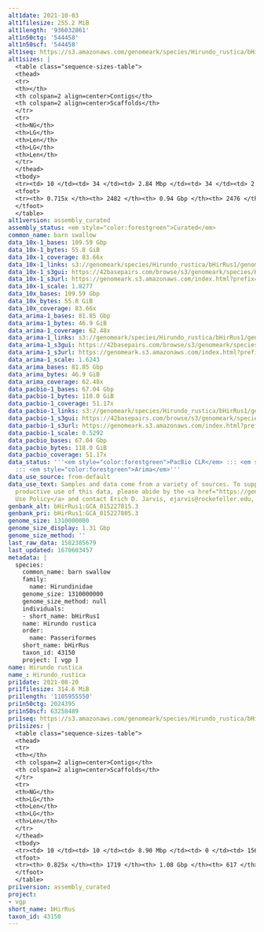 ```yaml
---
alt1date: 2021-10-03
alt1filesize: 255.2 MiB
alt1length: '936032861'
alt1n50ctg: '544458'
alt1n50scf: '544458'
alt1seq: https://s3.amazonaws.com/genomeark/species/Hirundo_rustica/bHirRus1/assembly_curated/bHirRus1.alt.cur.20211003.fasta.gz
alt1sizes: |
  <table class="sequence-sizes-table">
  <thead>
  <tr>
  <th></th>
  <th colspan=2 align=center>Contigs</th>
  <th colspan=2 align=center>Scaffolds</th>
  </tr>
  <tr>
  <th>NG</th>
  <th>LG</th>
  <th>Len</th>
  <th>LG</th>
  <th>Len</th>
  </tr>
  </thead>
  <tbody>
  <tr><td> 10 </td><td> 34 </td><td> 2.84 Mbp </td><td> 34 </td><td> 2.84 Mbp </td></tr><tr><td> 20 </td><td> 93 </td><td> 1.78 Mbp </td><td> 93 </td><td> 1.78 Mbp </td></tr><tr><td> 30 </td><td> 183 </td><td> 1.19 Mbp </td><td> 183 </td><td> 1.19 Mbp </td></tr><tr><td> 40 </td><td> 312 </td><td> 0.84 Mbp </td><td> 312 </td><td> 0.84 Mbp </td></tr><tr style="background-color:#cccccc;"><td> 50 </td><td> 507 </td><td> 0.54 Mbp </td><td> 507 </td><td> 0.54 Mbp </td></tr><tr><td> 60 </td><td> 838 </td><td> 280.63 Kbp </td><td> 838 </td><td> 280.63 Kbp </td></tr><tr><td> 70 </td><td> 1851 </td><td> 52.09 Kbp </td><td> 1850 </td><td> 52.42 Kbp </td></tr><tr><td> 80 </td><td> 0 </td><td>  </td><td> 0 </td><td>  </td></tr><tr><td> 90 </td><td> 0 </td><td>  </td><td> 0 </td><td>  </td></tr><tr><td> 100 </td><td> 0 </td><td>  </td><td> 0 </td><td>  </td></tr></tbody>
  <tfoot>
  <tr><th> 0.715x </th><th> 2482 </th><th> 0.94 Gbp </th><th> 2476 </th><th> 0.94 Gbp </th></tr>
  </tfoot>
  </table>
alt1version: assembly_curated
assembly_status: <em style="color:forestgreen">Curated</em>
common_name: barn swallow
data_10x-1_bases: 109.59 Gbp
data_10x-1_bytes: 55.8 GiB
data_10x-1_coverage: 83.66x
data_10x-1_links: s3://genomeark/species/Hirundo_rustica/bHirRus1/genomic_data/10x/<br>
data_10x-1_s3gui: https://42basepairs.com/browse/s3/genomeark/species/Hirundo_rustica/bHirRus1/genomic_data/10x/
data_10x-1_s3url: https://genomeark.s3.amazonaws.com/index.html?prefix=species/Hirundo_rustica/bHirRus1/genomic_data/10x/
data_10x-1_scale: 1.8277
data_10x_bases: 109.59 Gbp
data_10x_bytes: 55.8 GiB
data_10x_coverage: 83.66x
data_arima-1_bases: 81.85 Gbp
data_arima-1_bytes: 46.9 GiB
data_arima-1_coverage: 62.48x
data_arima-1_links: s3://genomeark/species/Hirundo_rustica/bHirRus1/genomic_data/arima/<br>
data_arima-1_s3gui: https://42basepairs.com/browse/s3/genomeark/species/Hirundo_rustica/bHirRus1/genomic_data/arima/
data_arima-1_s3url: https://genomeark.s3.amazonaws.com/index.html?prefix=species/Hirundo_rustica/bHirRus1/genomic_data/arima/
data_arima-1_scale: 1.6243
data_arima_bases: 81.85 Gbp
data_arima_bytes: 46.9 GiB
data_arima_coverage: 62.48x
data_pacbio-1_bases: 67.04 Gbp
data_pacbio-1_bytes: 118.0 GiB
data_pacbio-1_coverage: 51.17x
data_pacbio-1_links: s3://genomeark/species/Hirundo_rustica/bHirRus1/genomic_data/pacbio/<br>
data_pacbio-1_s3gui: https://42basepairs.com/browse/s3/genomeark/species/Hirundo_rustica/bHirRus1/genomic_data/pacbio/
data_pacbio-1_s3url: https://genomeark.s3.amazonaws.com/index.html?prefix=species/Hirundo_rustica/bHirRus1/genomic_data/pacbio/
data_pacbio-1_scale: 0.5292
data_pacbio_bases: 67.04 Gbp
data_pacbio_bytes: 118.0 GiB
data_pacbio_coverage: 51.17x
data_status: '''<em style="color:forestgreen">PacBio CLR</em> ::: <em style="color:forestgreen">10x</em>
  ::: <em style="color:forestgreen">Arima</em>'''
data_use_source: from-default
data_use_text: Samples and data come from a variety of sources. To support fair and
  productive use of this data, please abide by the <a href="https://genome10k.soe.ucsc.edu/data-use-policies/">Data
  Use Policy</a> and contact Erich D. Jarvis, ejarvis@rockefeller.edu, with any questions.
genbank_alt: bHirRus1:GCA_015227815.3
genbank_pri: bHirRus1:GCA_015227805.3
genome_size: 1310000000
genome_size_display: 1.31 Gbp
genome_size_method: ''
last_raw_data: 1582385679
last_updated: 1670603457
metadata: |
  species:
    common_name: barn swallow
    family:
      name: Hirundinidae
    genome_size: 1310000000
    genome_size_method: null
    individuals:
    - short_name: bHirRus1
    name: Hirundo rustica
    order:
      name: Passeriformes
    short_name: bHirRus
    taxon_id: 43150
    project: [ vgp ]
name: Hirundo rustica
name_: Hirundo_rustica
pri1date: 2021-08-20
pri1filesize: 314.6 MiB
pri1length: '1105955550'
pri1n50ctg: 2024395
pri1n50scf: 63258489
pri1seq: https://s3.amazonaws.com/genomeark/species/Hirundo_rustica/bHirRus1/assembly_curated/bHirRus1.pri.cur.20210820.fasta.gz
pri1sizes: |
  <table class="sequence-sizes-table">
  <thead>
  <tr>
  <th></th>
  <th colspan=2 align=center>Contigs</th>
  <th colspan=2 align=center>Scaffolds</th>
  </tr>
  <tr>
  <th>NG</th>
  <th>LG</th>
  <th>Len</th>
  <th>LG</th>
  <th>Len</th>
  </tr>
  </thead>
  <tbody>
  <tr><td> 10 </td><td> 10 </td><td> 8.90 Mbp </td><td> 0 </td><td> 156.04 Mbp </td></tr><tr><td> 20 </td><td> 28 </td><td> 6.24 Mbp </td><td> 1 </td><td> 119.02 Mbp </td></tr><tr><td> 30 </td><td> 55 </td><td> 4.02 Mbp </td><td> 3 </td><td> 90.13 Mbp </td></tr><tr><td> 40 </td><td> 94 </td><td> 2.89 Mbp </td><td> 4 </td><td> 76.19 Mbp </td></tr><tr style="background-color:#cccccc;"><td> 50 </td><td> 147 </td><td style="background-color:#88ff88;"> 2.02 Mbp </td><td> 6 </td><td style="background-color:#88ff88;"> 63.26 Mbp </td></tr><tr><td> 60 </td><td> 228 </td><td> 1.29 Mbp </td><td> 9 </td><td> 31.70 Mbp </td></tr><tr><td> 70 </td><td> 375 </td><td> 0.61 Mbp </td><td> 14 </td><td> 20.27 Mbp </td></tr><tr><td> 80 </td><td> 814 </td><td> 111.01 Kbp </td><td> 25 </td><td> 6.84 Mbp </td></tr><tr><td> 90 </td><td> 0 </td><td>  </td><td> 0 </td><td>  </td></tr><tr><td> 100 </td><td> 0 </td><td>  </td><td> 0 </td><td>  </td></tr></tbody>
  <tfoot>
  <tr><th> 0.825x </th><th> 1719 </th><th> 1.08 Gbp </th><th> 617 </th><th> 1.11 Gbp </th></tr>
  </tfoot>
  </table>
pri1version: assembly_curated
project:
- vgp
short_name: bHirRus
taxon_id: 43150
---
```

